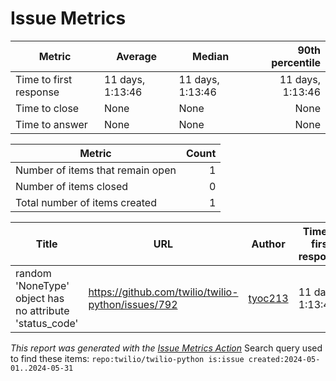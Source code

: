 # Issue Metrics

| Metric | Average | Median | 90th percentile |
| --- | --- | --- | ---: |
| Time to first response | 11 days, 1:13:46 | 11 days, 1:13:46 | 11 days, 1:13:46 |
| Time to close | None | None | None |
| Time to answer | None | None | None |

| Metric | Count |
| --- | ---: |
| Number of items that remain open | 1 |
| Number of items closed | 0 |
| Total number of items created | 1 |

| Title | URL | Author | Time to first response | Time to close | Time to answer |
| --- | --- | --- | --- | --- | --- |
| random 'NoneType' object has no attribute 'status_code' | https://github.com/twilio/twilio-python/issues/792 | [tyoc213](https://github.com/tyoc213) | 11 days, 1:13:46 | None | None |

_This report was generated with the [Issue Metrics Action](https://github.com/github/issue-metrics)_
Search query used to find these items: `repo:twilio/twilio-python is:issue created:2024-05-01..2024-05-31`
